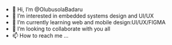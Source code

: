 - 👋 Hi, I’m @OlubusolaBadaru
- 👀 I’m interested in embedded systems design and  UI/UX
- 🌱 I’m currently learning web and mobile design:UI/UX/FIGMA
- 💞️ I’m looking to collaborate with you all
- 📫 How to reach me ...

<!---
OlubusolaBadaru/OlubusolaBadaru is a ✨ special ✨ repository because its `README.md` (this file) appears on your GitHub profile.
You can click the Preview link to take a look at your changes.
--->
